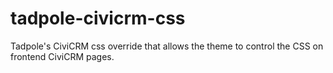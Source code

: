 # tadpole-civicrm-css
Tadpole's CiviCRM css override that allows the theme to control the CSS on frontend CiviCRM pages. 
